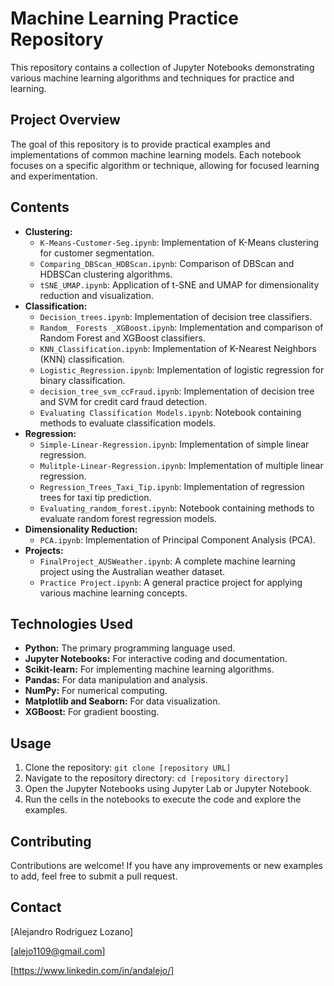 # Machine Learning Practice Repository

This repository contains a collection of Jupyter Notebooks demonstrating various machine learning algorithms and techniques for practice and learning.

## Project Overview

The goal of this repository is to provide practical examples and implementations of common machine learning models. Each notebook focuses on a specific algorithm or technique, allowing for focused learning and experimentation.

## Contents

* **Clustering:**
    * `K-Means-Customer-Seg.ipynb`: Implementation of K-Means clustering for customer segmentation.
    * `Comparing_DBScan_HDBScan.ipynb`: Comparison of DBScan and HDBSCan clustering algorithms.
    * `tSNE_UMAP.ipynb`: Application of t-SNE and UMAP for dimensionality reduction and visualization.
* **Classification:**
    * `Decision_trees.ipynb`: Implementation of decision tree classifiers.
    * `Random_ Forests _XGBoost.ipynb`: Implementation and comparison of Random Forest and XGBoost classifiers.
    * `KNN_Classification.ipynb`: Implementation of K-Nearest Neighbors (KNN) classification.
    * `Logistic_Regression.ipynb`: Implementation of logistic regression for binary classification.
    * `decision_tree_svm_ccFraud.ipynb`: Implementation of decision tree and SVM for credit card fraud detection.
    * `Evaluating Classification Models.ipynb`: Notebook containing methods to evaluate classification models.
* **Regression:**
    * `Simple-Linear-Regression.ipynb`: Implementation of simple linear regression.
    * `Mulitple-Linear-Regression.ipynb`: Implementation of multiple linear regression.
    * `Regression_Trees_Taxi_Tip.ipynb`: Implementation of regression trees for taxi tip prediction.
    * `Evaluating_random_forest.ipynb`: Notebook containing methods to evaluate random forest regression models.
* **Dimensionality Reduction:**
    * `PCA.ipynb`: Implementation of Principal Component Analysis (PCA).
* **Projects:**
    * `FinalProject_AUSWeather.ipynb`: A complete machine learning project using the Australian weather dataset.
    * `Practice Project.ipynb`: A general practice project for applying various machine learning concepts.

## Technologies Used

* **Python:** The primary programming language used.
* **Jupyter Notebooks:** For interactive coding and documentation.
* **Scikit-learn:** For implementing machine learning algorithms.
* **Pandas:** For data manipulation and analysis.
* **NumPy:** For numerical computing.
* **Matplotlib and Seaborn:** For data visualization.
* **XGBoost:** For gradient boosting.

## Usage

1.  Clone the repository: `git clone [repository URL]`
2.  Navigate to the repository directory: `cd [repository directory]`
3.  Open the Jupyter Notebooks using Jupyter Lab or Jupyter Notebook.
4.  Run the cells in the notebooks to execute the code and explore the examples.

## Contributing

Contributions are welcome! If you have any improvements or new examples to add, feel free to submit a pull request.


## Contact

[Alejandro Rodriguez Lozano]

[alejo1109@gmail.com]

[https://www.linkedin.com/in/andalejo/]

